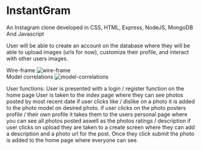 # InstantGram
An Instagram clone developed in CSS, HTML, Express, NodeJS, MongoDB And Javascript

User will be able to create an account on the database where they will be able to upload images (urls for now), customize their profile, and interact with other users images.

Wire-frame 
![wire-frame](https://i.imgur.com/S5frrUZ.jpg)
<br>
Model correlations 
![model-correlations](https://lh3.googleusercontent.com/WEfyKTb1WrmPtMGknW2DNf-wOa6w-wNTxi42Xl9XOb5XvrKFib9J_V9l_JaRkCekTrTU5v9vGe-Z8LlChP_R_GG2g-w-OERJ1KDALYFvvxDCXNknCE5FbJMqdYDa0OgiMPKnscV-NFcIKw3BisGlk5qxUh3fhUzZ57PIl4I_ykaYE_SLD_HHLYlwevIaxabSF6el7DKMsllkJol9mPGb3bJMCS8X-Ghnt9dsLoqVSoJGDkkLUKJZj-PDr4XuE0g04YZ6In2Kp8QU-Sr3CJsJR59xdbYLKQuj0G6KwSBcVmZNAnUMxNXCE0l5Q7Wb0hK49GFhRt4plA_WwR23m88eVpiH0Hs0duW6J94Dbg-x3CR3lPvUXkNw-Qmj89nioM86vqN0rLSwGsVcY-7uBMkSOg3qI3o4s-pNDlu6eS8OP0GFdK--yQqKr-tiHbftLeN0dN_y-G42DOPFAB8h1MFvP0AbDLp_r3pqyc725oGchKA5TykuqqH_lpXIpS9z34jV-p1VKm1gvuktIzBehNWtxZJa-_4h2tBgSyxpdsReZNznwTVydJeaPUk5IMEJu6Qupy42KbyOR4oEGh5wxvwJl8SnKoGUN_hf1eyAztbAesHb1XkbWB4AClfUbMrf_P3NdzV6jdRQwYulHZ1vxeXCTywGhqJitgZclZpZITFur2SHtrfrHgZFn2Ulb9ayjA6Tpc4LxmRUBbk-qNqzGxeMegnjWDj9xxljX217VAWq920BmLLp=w1680-h1260-no)<br>

User functions:
User is presented with a login / register function on the home page
User is taken to the index page where they can see photos posted by most recent date
if user clicks like / dislike on a photo it is added to the photo model on desired photo.
if user clicks on the photo posters profile / their own profile it takes them to the users personal page where you can see all photos posted aswell as the photos ratings / description
if user clicks on upload they are taken to a create screen where they can add a description and a photo url for the post. Once they click submit the photo is added to the home page where everyone can see.


